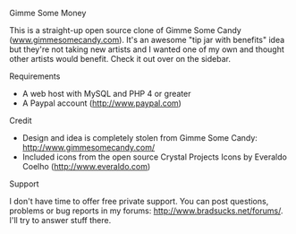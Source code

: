 Gimme Some Money

This is a straight-up open source clone of Gimme Some Candy (www.gimmesomecandy.com). It's an awesome "tip jar with benefits" idea but they're not taking new artists and I wanted one of my own and thought other artists would benefit. Check it out over on the sidebar.

Requirements

  * A web host with MySQL and PHP 4 or greater
  * A Paypal account (http://www.paypal.com)

Credit

  * Design and idea is completely stolen from Gimme Some Candy: http://www.gimmesomecandy.com/
  * Included icons from the open source Crystal Projects Icons by Everaldo Coelho (http://www.everaldo.com)

Support

I don't have time to offer free private support. You can post questions, problems or bug reports in my forums: http://www.bradsucks.net/forums/. I'll try to answer stuff there.